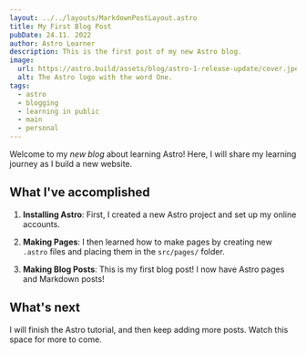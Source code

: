 ```yaml
---
layout: ../../layouts/MarkdownPostLayout.astro
title: My First Blog Post
pubDate: 24.11. 2022
author: Astro Learner
description: This is the first post of my new Astro blog.
image:
  url: https://astro.build/assets/blog/astro-1-release-update/cover.jpeg
  alt: The Astro logo with the word One.
tags:
  - astro
  - blogging
  - learning in public
  - main
  - personal
---
```


Welcome to my _new blog_ about learning Astro! Here, I will share my learning journey as I build a new website.

## What I've accomplished

1. **Installing Astro**: First, I created a new Astro project and set up my online accounts.

2. **Making Pages**: I then learned how to make pages by creating new `.astro` files and placing them in the `src/pages/` folder.

3. **Making Blog Posts**: This is my first blog post! I now have Astro pages and Markdown posts!

## What's next

I will finish the Astro tutorial, and then keep adding more posts. Watch this space for more to come.